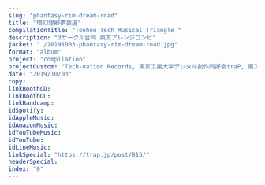 ```yaml
---
slug: "phantasy-rim-dream-road"
title: "環幻想郷夢装道"
compilationTitle: "Touhou Tech Musical Triangle	"
description: "3サークル合同 東方アレンジコンピ"
jacket: "./20191003-phantasy-rim-dream-road.jpg"
format: "album"
project: "compilation"
projectCustom: "Tech-nation Records, 東京工業大学デジタル創作同好会traP, 東工プロジェクト"
date: "2019/10/03"
copy:
linkBoothCD:
linkBoothDL:
linkBandcamp:
idSpotify:
idAppleMusic:
idAmazonMusic:
idYouTubeMusic:
idYouTube:
idLineMusic:
linkSpecial: "https://trap.jp/post/815/"
headerSpecial:
index: "0"
---
```

